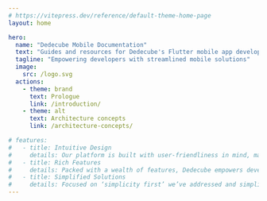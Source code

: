 ```yaml
---
# https://vitepress.dev/reference/default-theme-home-page
layout: home

hero:
  name: "Dedecube Mobile Documentation"
  text: "Guides and resources for Dedecube's Flutter mobile app development."
  tagline: "Empowering developers with streamlined mobile solutions"
  image:
    src: /logo.svg
  actions:
    - theme: brand
      text: Prologue
      link: /introduction/
    - theme: alt
      text: Architecture concepts
      link: /architecture-concepts/

# features:
#   - title: Intuitive Design
#     details: Our platform is built with user-friendliness in mind, making it straightforward for developers to start and progress seamlessly with Dedecube’s mobile development tools.
#   - title: Rich Features
#     details: Packed with a wealth of features, Dedecube empowers developers to create sophisticated and high-performance mobile applications with ease.
#   - title: Simplified Solutions
#     details: Focused on ‘simplicity first’ we’ve addressed and simplified the most common challenges in mobile development, enabling you to concentrate on innovation and efficiency.
---
```


